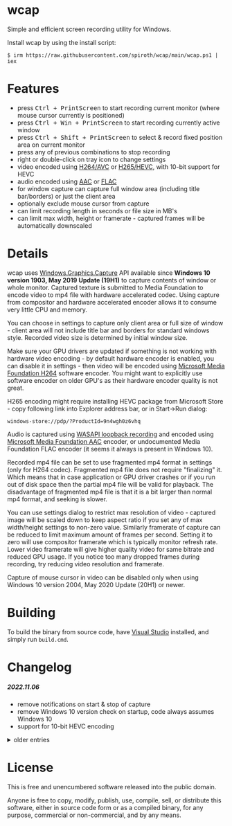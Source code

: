 wcap
====

Simple and efficient screen recording utility for Windows.

Install wcap by using the install script:
```shell
$ irm https://raw.githubusercontent.com/spiroth/wcap/main/wcap.ps1 | iex
```

Features
========

 * press <kbd>Ctrl + PrintScreen</kbd> to start recording current monitor (where mouse cursor currently is positioned)
 * press <kbd>Ctrl + Win + PrintScreen</kbd> to start recording currently active window
 * press <kbd>Ctrl + Shift + PrintScreen</kbd> to select & record fixed position area on current monitor
 * press any of previous combinations to stop recording
 * right or double-click on tray icon to change settings
 * video encoded using [H264/AVC][] or [H265/HEVC][], with 10-bit support for HEVC
 * audio encoded using [AAC][] or [FLAC][]
 * for window capture can capture full window area (including title bar/borders) or just the client area
 * optionally exclude mouse cursor from capture
 * can limit recording length in seconds or file size in MB's
 * can limit max width, height or framerate - captured frames will be automatically downscaled

Details
=======

wcap uses [Windows.Graphics.Capture][wgc] API available since **Windows 10 version 1903, May 2019 Update (19H1)** to capture
contents of window or whole monitor. Captured texture is submitted to Media Foundation to encode video to mp4 file with
hardware accelerated codec. Using capture from compositor and hardware accelerated encoder allows it to consume very
little CPU and memory.

You can choose in settings to capture only client area or full size of window - client area will not include title bar and
borders for standard windows style. Recorded video size is determined by initial window size.

Make sure your GPU drivers are updated if something is not working with hardware video encoding - by default hardware encoder
is enabled, you can disable it in settings - then video will be encoded using [Microsoft Media Foundation H264][MSMFH264]
software encoder. You might want to explicitly use software encoder on older GPU's as their hardware encoder quality is not great. 

H265 encoding might require installing HEVC package from Microsoft Store - copy following link into Explorer address bar,
or in Start->Run dialog:
```
windows-store://pdp/?ProductId=9n4wgh0z6vhq
```

Audio is captured using [WASAPI loopback recording][] and encoded using [Microsoft Media Foundation AAC][MSMFAAC] encoder, or
undocumented Media Foundation FLAC encoder (it seems it always is present in Windows 10).

Recorded mp4 file can be set to use fragmented mp4 format in settings (only for H264 codec). Fragmented mp4 file does not
require "finalizing" it. Which means that in case application or GPU driver crashes or if you run out of disk space then
the partial mp4 file will be valid for playback. The disadvantage of fragmented mp4 file is that it is a bit larger than
normal mp4 format, and seeking is slower.

You can use settings dialog to restrict max resolution of video - captured image will be scaled down to keep aspect ratio
if you set any of max width/height settings to non-zero value. Similarly framerate of capture can be reduced to limit
maximum amount of frames per second. Setting it to zero will use compositor framerate which is typically monitor refresh
rate. Lower video framerate will give higher quality video for same bitrate and reduced GPU usage. If you notice too many
dropped frames during recording, try reducing video resolution and framerate.

Capture of mouse cursor in video can be disabled only when using Windows 10 version 2004, May 2020 Update (20H1) or newer.


Building
========

To build the binary from source code, have [Visual Studio][VS] installed, and simply run `build.cmd`.

Changelog
=========

##### 2022.11.06
 * remove notifications on start & stop of capture
 * remove Windows 10 version check on startup, code always assumes Windows 10
 * support for 10-bit HEVC encoding

<details><summary>older entries</summary>
<p>

##### 2021.12.21
 * allow to choose integrated vs discrete GPU to use for encoding
 * keep proper encoded video stream time when no new frames are captured

##### 2021.12.18
 * fixed wrong audio timestamps when encoding audio
 * fixed wrong d3d11 calls to copy texture when size is odd
 * fixed hanging when encoding audio & video with too many dropped frames

##### 2021.12.08
 * fixed compute shaders to work on older D3D11 hardware

##### 2021.12.05
 * allow to selected limited vs full range for YUV conversion

##### 2021.12.04
 * improved resizing and YUV conversion quality
 * improved performance for drawing background for rectangle selection
 * fix crash when child window is in foreground for window capture

##### 2021.10.17
 * allow to configure keyboad shortcuts

##### 2021.10.04
 * option to encode video with HEVC codec
 * option to encode audio with FLAC codec
 * allow limit file length or size
 * allow to choose output folder location
 * customize audio codec channels & samplerate

##### 2021.09.25
 * allow to capture fixed position rectangle area on screen
 * prevent config dialog to be open multiple times

##### 2021.09.20
 * added WASAPI loopback recording
 * audio is encoded using AAC codec
 * fix crash when capturing toolbar window

##### 2021.09.19
 * initial release

</p>
</details>

License
=======

This is free and unencumbered software released into the public domain.

Anyone is free to copy, modify, publish, use, compile, sell, or distribute this software, either in source code form or as
a compiled binary, for any purpose, commercial or non-commercial, and by any means.

[wcap.zip]: https://nightly.link/spiroth/wcap/workflows/wcap/main/wcap.zip
[wgc]: https://blogs.windows.com/windowsdeveloper/2019/09/16/new-ways-to-do-screen-capture/
[MSMFH264]: https://docs.microsoft.com/en-us/windows/win32/medfound/h-264-video-encoder
[VS]: https://visualstudio.microsoft.com/vs/
[WASAPI loopback recording]: https://docs.microsoft.com/en-us/windows/win32/coreaudio/loopback-recording
[MSMFAAC]: https://docs.microsoft.com/en-us/windows/win32/medfound/aac-encoder
[ffmpeg]: https://ffmpeg.org/
[paletteuse]: https://ffmpeg.org/ffmpeg-filters.html#paletteuse
[H264/AVC]: https://en.wikipedia.org/wiki/Advanced_Video_Coding
[H265/HEVC]: https://en.wikipedia.org/wiki/High_Efficiency_Video_Coding
[AAC]: https://en.wikipedia.org/wiki/Advanced_Audio_Coding
[FLAC]: https://en.wikipedia.org/wiki/FLAC

